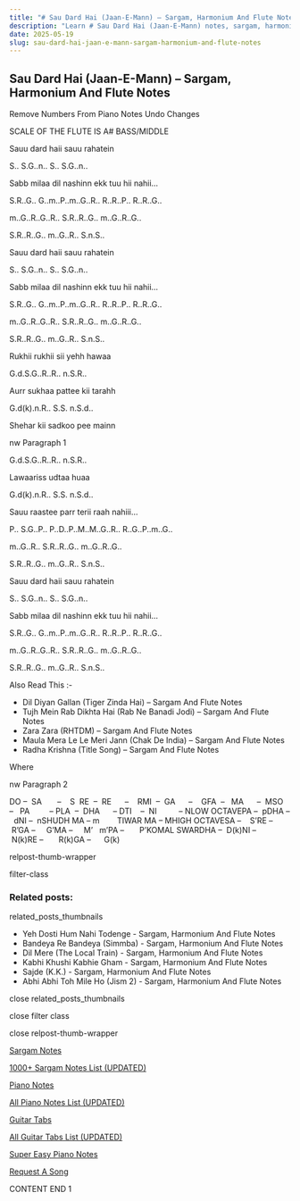 ```yaml
---
title: "# Sau Dard Hai (Jaan-E-Mann) – Sargam, Harmonium And Flute Notes"
description: "Learn # Sau Dard Hai (Jaan-E-Mann) notes, sargam, harmonium notations and flute notes. Easy step-by-step tutorial for beginners."
date: 2025-05-19
slug: sau-dard-hai-jaan-e-mann-sargam-harmonium-and-flute-notes
---
```


## Sau Dard Hai (Jaan-E-Mann) – Sargam, Harmonium And Flute Notes

Remove Numbers From Piano Notes
Undo Changes

SCALE OF THE FLUTE IS A# BASS/MIDDLE

Sauu dard haii sauu rahatein

S.. S.G..n.. S.. S.G..n..

Sabb milaa dil nashinn ekk tuu hii nahii…

S.R..G.. G..m..P..m..G..R.. R..R..P.. R..R..G..

m..G..R..G..R.. S.R..R..G.. m..G..R..G..

S.R..R..G.. m..G..R.. S.n.S..

Sauu dard haii sauu rahatein

S.. S.G..n.. S.. S.G..n..

Sabb milaa dil nashinn ekk tuu hii nahii…

S.R..G.. G..m..P..m..G..R.. R..R..P.. R..R..G..

m..G..R..G..R.. S.R..R..G.. m..G..R..G..

S.R..R..G.. m..G..R.. S.n.S..

Rukhii rukhii sii yehh hawaa

G.d.S.G..R..R.. n.S.R..

Aurr sukhaa pattee kii tarahh

G.d(k).n.R.. S.S. n.S.d..

Shehar kii sadkoo pee mainn

nw Paragraph 1

G.d.S.G..R..R.. n.S.R..

Lawaariss udtaa huaa

G.d(k).n.R.. S.S. n.S.d..

Sauu raastee parr terii raah nahiii…

P.. S.G..P.. P..D..P..M..M..G..R.. R..G..P..m..G..

m..G..R.. S.R..R..G.. m..G..R..G..

S.R..R..G.. m..G..R.. S.n.S..

Sauu dard haii sauu rahatein

S.. S.G..n.. S.. S.G..n..

Sabb milaa dil nashinn ekk tuu hii nahii…

S.R..G.. G..m..P..m..G..R.. R..R..P.. R..R..G..

m..G..R..G..R.. S.R..R..G.. m..G..R..G..

S.R..R..G.. m..G..R.. S.n.S..



Also Read This :-



* Dil Diyan Gallan (Tiger Zinda Hai) – Sargam And Flute Notes
* Tujh Mein Rab Dikhta Hai (Rab Ne Banadi Jodi) – Sargam And Flute Notes
* Zara Zara (RHTDM) – Sargam And Flute Notes
* Maula Mera Le Le Meri Jann (Chak De India) – Sargam And Flute Notes
* Radha Krishna (Title Song) – Sargam And Flute Notes

Where

nw Paragraph 2



DO –  SA       –    S  RE  –  RE      –    RMI  –  GA      –    GFA  –   MA      –  MSO  –   PA         – PLA  –  DHA      – DTI    –  NI          – NLOW OCTAVEPA –  pDHA –  dNI –  nSHUDH MA – m        TIWAR MA – MHIGH OCTAVESA –    S’RE –     R’GA –     G’MA –     M’   m’PA –       P’KOMAL SWARDHA –  D(k)NI –       N(k)RE –       R(k)GA –      G(k)



relpost-thumb-wrapper

filter-class

### Related posts:

related_posts_thumbnails

* Yeh Dosti Hum Nahi Todenge - Sargam, Harmonium And Flute Notes
* Bandeya Re Bandeya (Simmba) - Sargam, Harmonium And Flute Notes
* Dil Mere (The Local Train) - Sargam, Harmonium And Flute Notes
* Kabhi Khushi Kabhie Gham - Sargam, Harmonium And Flute Notes
* Sajde (K.K.) - Sargam, Harmonium And Flute Notes
* Abhi Abhi Toh Mile Ho (Jism 2) - Sargam, Harmonium And Flute Notes

close related_posts_thumbnails

close filter class

close relpost-thumb-wrapper

[Sargam Notes](/sargam-notes.html)

[1000+ Sargam Notes List (UPDATED)](/all-songs-list-sargam-notes.html)

[Piano Notes](/piano-notes.html)

[All Piano Notes List (UPDATED)](/all-songs-list-piano-notes.html)

[Guitar Tabs](/guitar-tabs.html)

[All Guitar Tabs List (UPDATED)](/all-songs-list-guitar-tabs.html)

[Super Easy Piano Notes](https://studywall.in/)

[Request A Song](/request-a-song.html)

CONTENT END 1

